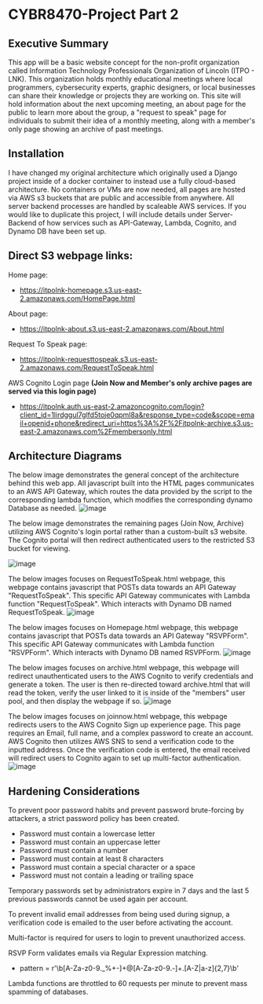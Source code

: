 # CYBR8470-Project Part 2

## Executive Summary
This app will be a basic website concept for the non-profit organization called Information Technology Professionals Organization of Lincoln (ITPO - LNK). This organization holds monthly educational meetings where local programmers, cybersecurity experts, graphic designers, or local businesses can share their knowledge or projects they are working on. This site will hold information about the next upcoming meeting, an about page for the public to learn more about the group, a "request to speak" page for individuals to submit their idea of a monthly meeting, along with a member's only page showing an archive of past meetings.  

## Installation
I have changed my original architecture which originally used a Django project inside of a docker container to instead use a fully cloud-based architecture. No containers or VMs are now needed, all pages are hosted via AWS s3 buckets that are public and accessible from anywhere. All server backend processes are handled by scaleable AWS services. If you would like to duplicate this project, I will include details under Server-Backend of how services such as API-Gateway, Lambda, Cognito, and Dynamo DB have been set up. 

## Direct S3 webpage links:

Home page:
- https://itpolnk-homepage.s3.us-east-2.amazonaws.com/HomePage.html
  
About page:
- https://itpolnk-about.s3.us-east-2.amazonaws.com/About.html

Request To Speak page:
- https://itpolnk-requesttospeak.s3.us-east-2.amazonaws.com/RequestToSpeak.html

AWS Cognito Login page **(Join Now and Member's only archive pages are served via this login page)**
- https://itpolnk.auth.us-east-2.amazoncognito.com/login?client_id=1lirdggul7glfd5toje0qpml8a&response_type=code&scope=email+openid+phone&redirect_uri=https%3A%2F%2Fitpolnk-archive.s3.us-east-2.amazonaws.com%2Fmembersonly.html

## Architecture Diagrams
The below image demonstrates the general concept of the architecture behind this web app. All javascript built into the HTML pages communicates to an AWS API Gateway, which routes the data provided by the script to the corresponding lambda function, which modifies the corresponding dynamo Database as needed. 
![image](https://github.com/DillonPetschke/CYBR8470-Project/assets/51690971/815cba92-1b40-4b14-bdf6-6f436d51a29f)


The below image demonstrates the remaining pages (Join Now, Archive) utilizing AWS Cognito's login portal rather than a custom-built s3 website. The Cognito portal will then redirect authenticated users to the restricted S3 bucket for viewing. 

![image](https://github.com/DillonPetschke/CYBR8470-Project/assets/51690971/9ca1a47f-cb44-435b-8e2e-1892fdd98e7e)



The below images focuses on RequestToSpeak.html webpage, this webpage contains javascript that POSTs data towards an API Gateway "RequestToSpeak". This specific API Gateway communicates with Lambda function "RequestToSpeak". Which interacts with Dynamo DB named RequestToSpeak. 
![image](https://github.com/DillonPetschke/CYBR8470-Project/assets/51690971/f5031753-7f6d-42ad-91c7-1bc239830dc9)



The below images focuses on Homepage.html webpage, this webpage contains javascript that POSTs data towards an API Gateway "RSVPForm". This specific API Gateway communicates with Lambda function "RSVPForm". Which interacts with Dynamo DB named RSVPForm. 
![image](https://github.com/DillonPetschke/CYBR8470-Project/assets/51690971/ced26375-b677-433e-99da-075d9c8040ac)



The below images focuses on archive.html webpage, this webpage will redirect unauthenticated users to the AWS Cognito to verify credentials and generate a token. The user is then re-directed toward archive.html that will read the token, verify the user linked to it is inside of the "members" user pool, and then display the webpage if so. 
![image](https://github.com/DillonPetschke/CYBR8470-Project/assets/51690971/c8b73acb-4300-4289-8412-29e81a398be1)



The below images focuses on joinnow.html webpage, this webpage redirects users to the AWS Cognito Sign up experience page. This page requires an Email, full name, and a complex password to create an account. AWS Cognito then utilizes AWS SNS to send a verification code to the inputted address. Once the verification code is entered, the email received will redirect users to Cognito again to set up multi-factor authentication.  
![image](https://github.com/DillonPetschke/CYBR8470-Project/assets/51690971/eb9a68d8-7a27-4e4f-a458-a4c5b45be790)



## Hardening Considerations
To prevent poor password habits and prevent password brute-forcing by attackers, a strict password policy has been created. 
- Password must contain a lowercase letter
- Password must contain an uppercase letter
- Password must contain a number
- Password must contain at least 8 characters
- Password must contain a special character or a space
- Password must not contain a leading or trailing space

Temporary passwords set by administrators expire in 7 days and the last 5 previous passwords cannot be used again per account. 

To prevent invalid email addresses from being used during signup, a verification code is emailed to the user before activating the account. 

Multi-factor is required for users to login to prevent unauthorized access. 

RSVP Form validates emails via Regular Expression matching. 
- pattern = r'\b[A-Za-z0-9._%+-]+@[A-Za-z0-9.-]+\.[A-Z|a-z]{2,7}\b'

Lambda functions are throttled to 60 requests per minute to prevent mass spamming of databases. 
